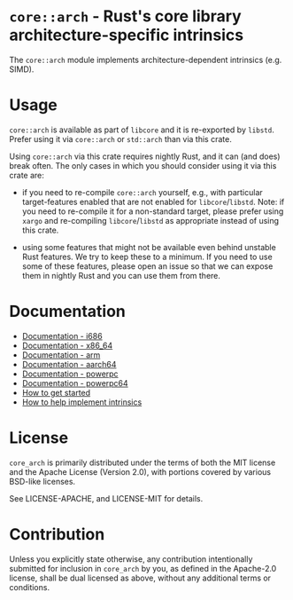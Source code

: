 `core::arch` - Rust's core library architecture-specific intrinsics
=======

The `core::arch` module implements architecture-dependent intrinsics (e.g. SIMD).

# Usage 

`core::arch` is available as part of `libcore` and it is re-exported by
`libstd`. Prefer using it via `core::arch` or `std::arch` than via this crate.

Using `core::arch` via this crate requires nightly Rust, and it can (and does)
break often. The only cases in which you should consider using it via this crate
are:

* if you need to re-compile `core::arch` yourself, e.g., with particular
  target-features enabled that are not enabled for `libcore`/`libstd`. Note: if
  you need to re-compile it for a non-standard target, please prefer using
  `xargo` and re-compiling `libcore`/`libstd` as appropriate instead of using
  this crate.
  
* using some features that might not be available even behind unstable Rust
  features. We try to keep these to a minimum. If you need to use some of these
  features, please open an issue so that we can expose them in nightly Rust and
  you can use them from there.

# Documentation

* [Documentation - i686][i686]
* [Documentation - x86\_64][x86_64]
* [Documentation - arm][arm]
* [Documentation - aarch64][aarch64]
* [Documentation - powerpc][powerpc]
* [Documentation - powerpc64][powerpc64]
* [How to get started][contrib]
* [How to help implement intrinsics][help-implement]

[contrib]: https://github.com/rust-lang/stdarch/blob/master/CONTRIBUTING.md
[help-implement]: https://github.com/rust-lang/stdarch/issues/40
[i686]: https://rust-lang.github.io/stdarch/i686/core_arch/
[x86_64]: https://rust-lang.github.io/stdarch/x86_64/core_arch/
[arm]: https://rust-lang.github.io/stdarch/arm/core_arch/
[aarch64]: https://rust-lang.github.io/stdarch/aarch64/core_arch/
[powerpc]: https://rust-lang.github.io/stdarch/powerpc/core_arch/
[powerpc64]: https://rust-lang.github.io/stdarch/powerpc64/core_arch/

# License

`core_arch` is primarily distributed under the terms of both the MIT license and
the Apache License (Version 2.0), with portions covered by various BSD-like
licenses.

See LICENSE-APACHE, and LICENSE-MIT for details.

# Contribution

Unless you explicitly state otherwise, any contribution intentionally submitted
for inclusion in `core_arch` by you, as defined in the Apache-2.0 license,
shall be dual licensed as above, without any additional terms or conditions.
